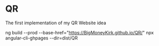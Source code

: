 # QR
The first implementation of my QR Website idea

ng build --prod --base-href="https://BigMoneyKirk.github.io/QR/"
npx angular-cli-ghpages --dir=dist/QR